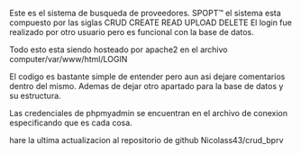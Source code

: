 Este es el sistema de busqueda de proveedores.
            SPOPT™
el sistema esta compuesto por las siglas CRUD
            CREATE 
            READ
            UPLOAD
            DELETE
El login fue realizado por otro usuario pero es funcional con la base de datos.            

Todo esto esta siendo hosteado por apache2 en el archivo
        computer/var/www/html/LOGIN

El codigo es bastante simple de entender pero aun asi dejare comentarios dentro del mismo.
Ademas de dejar otro apartado para la base de datos y su estructura.

Las credenciales de phpmyadmin se encuentran en el archivo de conexion especificando que es cada cosa.

hare la ultima actualizacion al repositorio de github 
        Nicolass43/crud_bprv

